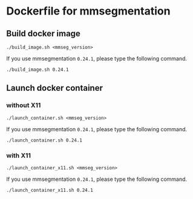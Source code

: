 # Dockerfile for mmsegmentation

## Build docker image

```
./build_image.sh <mmseg_version>
```

If you use mmsegmentation `0.24.1`, please type the following command.

```
./build_image.sh 0.24.1
```

## Launch docker container

### without X11

```
./launch_container.sh <mmseg_version>
```

If you use mmsegmentation `0.24.1`, please type the following command.

```
./launch_container.sh 0.24.1
```

### with X11

```
./launch_container_x11.sh <mmseg_version>
```

If you use mmsegmentation `0.24.1`, please type the following command.

```
./launch_container_x11.sh 0.24.1
```
